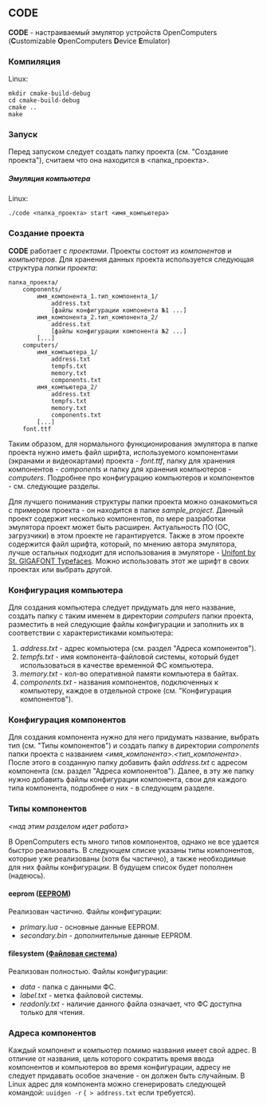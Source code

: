 ## CODE
**CODE** - настраиваемый эмулятор устройств OpenComputers (**C**ustomizable **O**penComputers **D**evice **E**mulator)

### Компиляция
Linux:
```shell script
mkdir cmake-build-debug
cd cmake-build-debug
cmake ..
make
```

### Запуск
Перед запуском следует создать папку проекта (см. "Создание проекта"), считаем что она находится в \<папка_проекта\>.
##### Эмуляция компьютера
Linux:
```shell script
./code <папка_проекта> start <имя_компьютера>
```

### Создание проекта
**CODE** работает с _проектами_. Проекты состоят из _компонентов_ и _компьютеров_. Для хранения данных проекта используется следующая структура _папки проекта_:
```
папка_проекта/
    components/
        имя_компонента_1.тип_компонента_1/
            address.txt
            [файлы конфигурации компонента №1 ...]
        имя_компонента_2.тип_компонента_2/
            address.txt
            [файлы конфигурации компонента №2 ...]
        [...]
    computers/
        имя_компьютера_1/
            address.txt
            tempfs.txt
            memory.txt
            components.txt
        имя_компьютера_2/
            address.txt
            tempfs.txt
            memory.txt
            components.txt
        [...]
    font.ttf
```
Таким образом, для нормального функционирования эмулятора в папке проекта нужно иметь файл шрифта,
используемого компонентами (экранами и видеокартами) проекта - _font.ttf_, папку для хранения компонентов - _components_ и 
папку для хранения компьютеров - _computers_. Подробнее про конфигурацию компьютеров и компонентов - см. следующие разделы.

Для лучшего понимания структуры папки проекта можно ознакомиться с примером проекта - он находится в папке _sample_project_.
Данный проект содержит несколько компонентов, по мере разработки эмулятора проект может быть расширен. Актуальность ПО 
(ОС, загрузчики) в этом проекте не гарантируется. Также в этом проекте содержится файл шрифта, который, по мнению
автора эмулятора, лучше остальных подходит для использования в эмуляторе - [Unifont by St. GIGAFONT Typefaces](https://www.fontspace.com/unifont-font-f26370 "Страница шрифта").
Можно использовать этот же шрифт в своих проектах или выбрать другой.

### Конфигурация компьютера
Для создания компьютера следует придумать для него название, создать папку с таким именем в директории _computers_ папки проекта,
разместить в ней следующие файлы конфигурации и заполнить их в соответствии с характеристиками компьютера:
1. _address.txt_ - адрес компьютера (см. раздел "Адреса компонентов").
1. _tempfs.txt_ - имя компонента-файловой системы, который будет использоваться в качестве временной ФС компьютера.
1. _memory.txt_ - кол-во оперативной памяти компьютера в байтах.
1. _components.txt_ - названия компонентов, подключенных к компьютеру, каждое в отдельной строке (см. "Конфигурация компонентов").

### Конфигурация компонентов
Для создания компонента нужно для него придумать название, выбрать тип (см. "Типы компонентов") и создать папку в директории _components_ папки проекта
с названием _<имя_компонента>.<тип_компонента>_. После этого в созданную папку добавить файл _address.txt_ с адресом компонента (см. раздел "Адреса компонентов").
Далее, в эту же папку нужно добавить файлы конфигурации компонента, свои для каждого типа компонента, подробнее о них - в следующем разделе.

### Типы компонентов
_<над этим разделом идет работа>_

В OpenComputers есть много типов компонентов, однако не все удается быстро реализовать. В следующем списке указаны типы компонентов, 
которые уже реализованы (хотя бы частично), а также необходимые для них файлы конфигурации. В будущем список будет пополнен (надеюсь). 
#### eeprom ([EEPROM](https://ocdoc.cil.li/component:eeprom))
Реализован частично.
Файлы конфигурации:
* _primary.lua_ - основные данные EEPROM.
* _secondary.bin_ - дополнительные данные EEPROM.
#### filesystem ([Файловая система](https://ocdoc.cil.li/component:filesystem))
Реализован полностью.
Файлы конфигурации:
* _data_ - папка с данными ФС.
* _label.txt_ - метка файловой системы.
* _readonly.txt_ - наличие данного файла означает, что ФС доступна только для чтения.


### Адреса компонентов
Каждый компонент и компьютер помимо названия имеет свой адрес. В отличие от названия, цель которого сократить время ввода 
компонентов и компьютеров во время конфигурации, адресу не следует придавать особое значение - он должен быть случайным.
В Linux адрес для компонента можно сгенерировать следующей командой: ```uuidgen -r``` (``` > address.txt``` если требуется).
